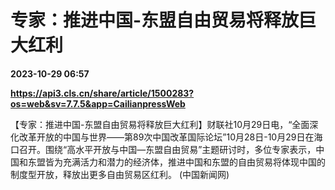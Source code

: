 # 专家：推进中国-东盟自由贸易将释放巨大红利

**2023-10-29 06:57**

**https://api3.cls.cn/share/article/1500283?os=web&sv=7.7.5&app=CailianpressWeb**

【专家：推进中国-东盟自由贸易将释放巨大红利】财联社10月29日电，“全面深化改革开放的中国与世界——第89次中国改革国际论坛”10月28日-10月29日在海口召开。围绕“高水平开放与中国—东盟自由贸易”主题研讨时，多位专家表示，中国和东盟皆为充满活力和潜力的经济体，推进中国和东盟的自由贸易将体现中国的制度型开放，释放出更多自由贸易区红利。 (中国新闻网)